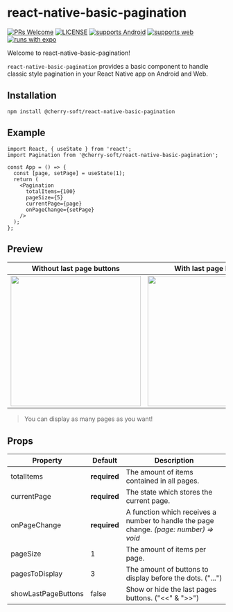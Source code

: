 # react-native-basic-pagination

[![PRs Welcome](https://img.shields.io/badge/PRs-welcome-brightgreen.svg?style=flat-square)](CONTRIBUTING.md) [![LICENSE](http://img.shields.io/npm/l/@react-native-seoul/masonry-list.svg?style=flat-square)](https://npmjs.org/package/@react-native-seoul/masonry-list) [![supports Android](https://img.shields.io/badge/Android-4630EB.svg?style=flat-square&logo=ANDROID&labelColor=A4C639&logoColor=fff)](https://play.google.com/store/apps/details?id=host.exp.exponent&referrer=www) [![supports web](https://img.shields.io/badge/web-4630EB.svg?style=flat-square&logo=GOOGLE-CHROME&labelColor=4285F4&logoColor=fff)](https://docs.expo.io/workflow/web/) [![runs with expo](https://img.shields.io/badge/Runs%20with%20Expo-000.svg?style=flat&logo=EXPO&labelColor=ffffff&logoColor=000)](https://github.com/expo/expo)

Welcome to react-native-basic-pagination!

`react-native-basic-pagination` provides a basic component to handle classic style pagination in your React Native app on Android and Web.

## Installation

```
npm install @cherry-soft/react-native-basic-pagination
```

## Example

```tsx
import React, { useState } from 'react';
import Pagination from '@cherry-soft/react-native-basic-pagination';

const App = () => {
  const [page, setPage] = useState(1);
  return (
    <Pagination
      totalItems={100}
      pageSize={5}
      currentPage={page}
      onPageChange={setPage}
    />
  );
};
```

## Preview

| Without last page buttons | With last page buttons | Display many pages |
|------------|:-----------:|:-----------:|
|<img src="https://user-images.githubusercontent.com/43481488/206293498-8e0b8b28-7e81-4f4d-8c21-576a857953d1.gif" width=300/>|<img src="https://user-images.githubusercontent.com/43481488/206293605-45584ed4-7a16-4558-b1dc-e461208ea075.gif" width=300/>|<img src="https://user-images.githubusercontent.com/43481488/206293685-33d9fbd8-1604-4c78-81d3-70921ec9ceef.gif" width=300/>|

> You can display as many pages as you want!

## Props
| Property | Default | Description |
| ---------- | ------------ | ------- |
| totalItems     | **required** | The amount of items contained in all pages.               |
| currentPage    | **required** | The state which stores the current page.                  |
| onPageChange   | **required** | A function which receives a number to handle the page change. *(page: number) => void* |
| pageSize       | 1            | The amount of items per page.                             |
| pagesToDisplay | 3            | The amount of buttons to display before the dots. ("...") |
| showLastPageButtons | false | Show or hide the last pages buttons. ("<<" & ">>") |
